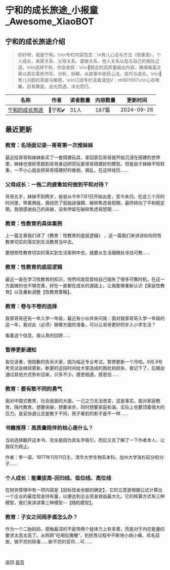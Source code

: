 # 宁和的成长旅途_小报童_Awesome_XiaoBOT

## 宁和的成长旅途介绍
> 你好呀，我是宁和。\n\n专栏内容包含：\n育儿心法与方法（侧重面），个人成长，亲密关系、父母关系、婆媳关系、他人关系以及与自己的相处之道。\n\n选择宁和，你会收获：\n\n💞稳定的高质量输出内容，确保每篇文章以真实案例书写、分析、拆解，从故事中收获心法、技巧与成长。\n\n💞育儿问题的答疑与解惑。\n\n订阅专栏读者请加V：nh901007\n\n心存希翼，目有繁星。追光而遇，沐光而行。  
  


|名称|作者|读者数量|内容数量|更新时间|
|---|---|---|---|---|
|[宁和的成长旅途](https://xiaobot.net/p/Nh901007?refer=0b133df9-27dc-423b-8101-639049001c13)|🎏宁和💕|31人|187篇|2024-09-26|

## 最近更新
### 教育：名场面记录--哥哥第一次推妹妹

最近给哥哥和妹妹新买了一套搭建玩具，拿回家后哥哥就开始沉浸在搭建的世界里，妹妹也很好奇跑到哥哥身边研究玩耍哥哥搭建好的模型。但是由于妹妹不知轻重，一不小心就会把哥哥搭建好的推倒、搞乱，在这样经历......

### 父母成长：一拖二的疲惫如何做到平和对待？

哥哥五岁，妹妹不到两岁，爸爸从今年7月1日开始出差，至今未归。在这三个月的时间里，带着俩娃，我经历了孤独逞强期、破碎焦虑易怒期，最终转向了平和稳定期，我很感谢自己的突破，没有停留在破碎焦虑易怒期......

### 教育：性教育的具体案例

上一篇文章我们讲了《教育：性教育的底层逻辑》 ，这一篇我们来讲讲如何将性教育切实的落实到生活教育当中去。

要想把性教育切实的落实到生活案例中去，就要从生活细微处寻找可教......

### 教育：性教育的底层逻辑

最近一直在学习性教育的知识，恍然间发现曾经自己错失了很多可教时机，在这一方面做的也不够完善，好在一直都在成长的道路上，让我能够重新认识【家庭性教育】以及重新调整【性教育策略】。

### 教育：卷与不卷的选择

我家哥哥还有一年入学一年级，最近有小伙伴来问我：面对我家哥哥入学一年级的这一年，我对此（必须）做哪方面的准备，可以让哥哥更好的步入小学生活？

看着这个信息，我认真的回顾......

### 暂停更新通知

各位读者，很抱歉的告诉大家，因为临近专业考试，暂停更新一个月哈。9月.8号考完试会继续更新，断更的这段时间给大家造成的困扰和损失，我记下了，后期会通过其他方式弥补回来，只多不少。感恩相遇，感恩信......

### 教育：要有敢不同的勇气

面对中国式教育，社会层面的大面，一己之力无法改变，这是事实。面对家庭教育，隔代教育，想要突破，想要进步，同时想要家庭和谐，实际上也要顶着很大的压力。是妥协退让还是敢于不同，孩子看到的影子是不一样......

### 书籍推荐：高质量陪伴的核心是什么？

当初选择翻开这本书，完全是因为其名字吸引，而后又去了解了一下作者本人，让我叹为观止。

作者：李一诺，1977年11月11日生，清华大学生物系本科，加州大学洛杉矶分校分子......

### 个人成长：能量拔高-回归线、低位线、高位线

在财务管理中有一项内容是【目标现金余额的确定】，它的立意是根据公式计算出一个企业的最佳现金持有量，以便达到企业资金效益最大化。它的核算方式有三种模型，我们来讲讲第三种模型--【随机模型】。

### 教育：子女之间闹矛盾怎么办？

作为一个二胎妈妈，感触最深的不是带两个娃体力上有多累，而是对于内在能量的要求太高太高了。从照顾“吃喝拉撒睡”，到抚育过程中不断地小病小痛、鸡毛蒜皮，做不完的琐事......断不完的官司....可......


<a href="https://github.com/Reno9527/awesome-xiaobot" style="color: white; text-decoration: none;">awesome-xiaobot</a>

返回 [首页](../README.md)
